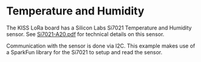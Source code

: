 # Temperature and Humidity

The KISS LoRa board has a Silicon Labs Si7021 Temperature and Humidity sensor. See [Si7021-A20.pdf](Si7021-A20.pdf) for technical details on this sensor.

Communication with the sensor is done via I2C. This example makes use of a SparkFun library for the Si7021 to setup and read the sensor.